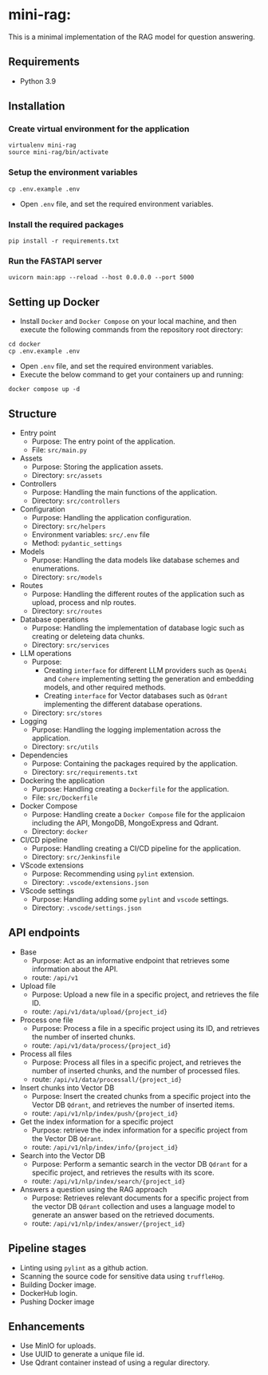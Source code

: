 # mini-rag:
This is a minimal implementation of the RAG model for question answering.

## Requirements
- Python 3.9

## Installation

### Create virtual environment for the application
```
virtualenv mini-rag
source mini-rag/bin/activate
```

### Setup the environment variables
```
cp .env.example .env
```
- Open `.env` file, and set the required environment variables.

### Install the required packages
```
pip install -r requirements.txt
```

### Run the FASTAPI server
```
uvicorn main:app --reload --host 0.0.0.0 --port 5000
```

## Setting up Docker
- Install `Docker` and `Docker Compose` on your local machine, and then execute the following commands from the repository root directory:
```
cd docker
cp .env.example .env
```
- Open `.env` file, and set the required environment variables.
- Execute the below command to get your containers up and running:
```
docker compose up -d
```

## Structure
- Entry point
    - Purpose: The entry point of the application.
    - File: `src/main.py`
- Assets
    - Purpose: Storing the application assets.
    - Directory: `src/assets`
- Controllers
    - Purpose: Handling the main functions of the application.
    - Directory: `src/controllers`
- Configuration
    - Purpose: Handling the application configuration.
    - Directory: `src/helpers`
    - Environment variables: `src/.env` file
    - Method: `pydantic_settings`
- Models
    - Purpose: Handling the data models like database schemes and enumerations.
    - Directory: `src/models`
- Routes
    - Purpose: Handling the different routes of the application such as upload, process and nlp routes.
    - Directory: `src/routes`
- Database operations
    - Purpose: Handling the implementation of database logic such as creating or deleteing data chunks.
    - Directory: `src/services`
- LLM operations
    - Purpose:
        - Creating `interface` for different LLM providers such as `OpenAi` and `Cohere` implementing setting the generation and embedding models, and other required methods.
        - Creating `interface` for Vector databases such as `Qdrant` implementing the different database operations.
    - Directory: `src/stores`
- Logging
    - Purpose: Handling the logging implementation across the application.
    - Directory: `src/utils`
- Dependencies
    - Purpose: Containing the packages required by the application.
    - Directory: `src/requirements.txt`
- Dockering the application
    - Purpose: Handling creating a `Dockerfile` for the application.
    - File: `src/Dockerfile`
- Docker Compose
    - Purpose: Handling create a `Docker Compose` file for the applicaion including the API, MongoDB, MongoExpress and Qdrant.
    - Directory: `docker`
- CI/CD pipeline
    - Purpose: Handling creating a CI/CD pipeline for the application.
    - Directory: `src/Jenkinsfile`
- VScode extensions
    - Purpose: Recommending using `pylint` extension.
    - Directory: `.vscode/extensions.json`
- VScode settings
    - Purpose: Handling adding some `pylint` and `vscode` settings.
    - Directory: `.vscode/settings.json`

## API endpoints
- Base
    - Purpose: Act as an informative endpoint that retrieves some information about the API.
    - route: `/api/v1`
- Upload file
    - Purpose: Upload a new file in a specific project, and retrieves the file ID.
    - route: `/api/v1/data/upload/{project_id}`
- Process one file
    - Purpose: Process a file in a specific project using its ID, and retrieves the number of inserted chunks.
    - route: `/api/v1/data/process/{project_id}`
- Process all files
    - Purpose: Process all files in a specific project, and retrieves the number of inserted chunks, and the number of processed files.
    - route: `/api/v1/data/processall/{project_id}`
- Insert chunks into Vector DB
    - Purpose: Insert the created chunks from a specific project into the Vector DB `Qdrant`, and retrieves the number of inserted items.
    - route: `/api/v1/nlp/index/push/{project_id}`
- Get the index information for a specific project
    - Purpose: retrieve the index information for a specific project from the Vector DB `Qdrant`.
    - route: `/api/v1/nlp/index/info/{project_id}`
- Search into the Vector DB
    - Purpose: Perform a semantic search in the vector DB `Qdrant` for a specific project, and retrieves the results with its score.
    - route: `/api/v1/nlp/index/search/{project_id}`
- Answers a question using the RAG approach
    - Purpose: Retrieves relevant documents for a specific project from the vector DB `Qdrant` collection and uses
        a language model to generate an answer based on the retrieved documents.
    - route: `/api/v1/nlp/index/answer/{project_id}`


## Pipeline stages
- Linting using `pylint` as a github action.
- Scanning the source code for sensitive data using `truffleHog`.
- Building Docker image.
- DockerHub login.
- Pushing Docker image




## Enhancements
- Use MinIO for uploads.
- Use UUID to generate a unique file id.
- Use Qdrant container instead of using a regular directory.
